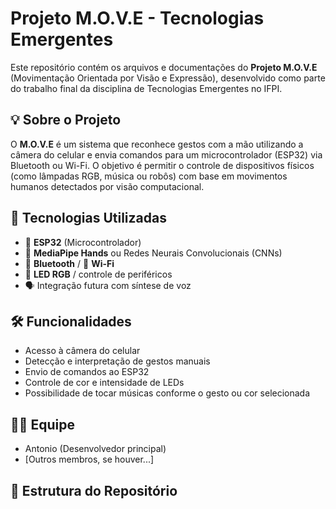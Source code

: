 # Projeto M.O.V.E - Tecnologias Emergentes

Este repositório contém os arquivos e documentações do **Projeto M.O.V.E** (Movimentação Orientada por Visão e Expressão), desenvolvido como parte do trabalho final da disciplina de Tecnologias Emergentes no IFPI.

## 💡 Sobre o Projeto

O **M.O.V.E** é um sistema que reconhece gestos com a mão utilizando a câmera do celular e envia comandos para um microcontrolador (ESP32) via Bluetooth ou Wi-Fi. O objetivo é permitir o controle de dispositivos físicos (como lâmpadas RGB, música ou robôs) com base em movimentos humanos detectados por visão computacional.

## 🧠 Tecnologias Utilizadas

- 🤖 **ESP32** (Microcontrolador)
- 🎥 **MediaPipe Hands** ou Redes Neurais Convolucionais (CNNs)
- 🔵 **Bluetooth** / 📡 **Wi-Fi**
- 🌈 **LED RGB** / controle de periféricos
- 🗣️ Integração futura com síntese de voz

## 🛠️ Funcionalidades

- Acesso à câmera do celular
- Detecção e interpretação de gestos manuais
- Envio de comandos ao ESP32
- Controle de cor e intensidade de LEDs
- Possibilidade de tocar músicas conforme o gesto ou cor selecionada

## 👩‍💻 Equipe

- Antonio (Desenvolvedor principal)
- [Outros membros, se houver...]

## 📁 Estrutura do Repositório

